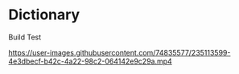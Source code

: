 # Dictionary

Build Test

https://user-images.githubusercontent.com/74835577/235113599-4e3dbecf-b42c-4a22-98c2-064142e9c29a.mp4

